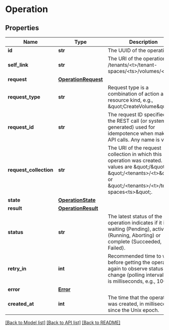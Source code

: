 # Operation

## Properties
Name | Type | Description | Notes
------------ | ------------- | ------------- | -------------
**id** | **str** | The UUID of the operation. | 
**self_link** | **str** | The URI of the operation, e.g., /tenants/&lt;t&gt;/tenant-spaces/&lt;ts&gt;/volumes/&lt;v&gt;.  | 
**request** | [**OperationRequest**](OperationRequest.md) |  | [optional] 
**request_type** | **str** | Request type is a combination of action and resource kind, e.g., \&quot;CreateVolume\&quot;. | 
**request_id** | **str** | The request ID specified with the REST call (or system generated) used for idempotence when making API calls. Any name is valid. | 
**request_collection** | **str** | The URI of the request collection in which this operation was created. Valid values are \&quot;/\&quot;, \&quot;/&lt;tenants&gt;/&lt;t&gt;\&quot; or \&quot;/&lt;tenants&gt;/&lt;t&gt;/tenant-spaces&lt;ts&gt;\&quot;. | [optional] 
**state** | [**OperationState**](OperationState.md) |  | [optional] 
**result** | [**OperationResult**](OperationResult.md) |  | [optional] 
**status** | **str** | The latest status of the operation indicates if it is waiting (Pending), active (Running, Aborting) or complete (Succeeded, Failed). | 
**retry_in** | **int** | Recommended time to wait before getting the operation again to observe status change (polling interval). Unit is milliseconds, e.g., 100. | 
**error** | [**Error**](Error.md) |  | [optional] 
**created_at** | **int** | The time that the operation was created, in milliseconds since the Unix epoch. | 

[[Back to Model list]](../README.md#documentation-for-models) [[Back to API list]](../README.md#documentation-for-api-endpoints) [[Back to README]](../README.md)

